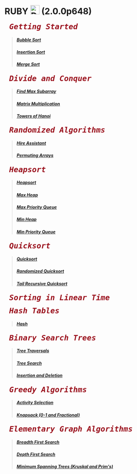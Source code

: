 # RUBY <img src="http://www.rubyjobs.me/assets/logo-6192ac44030c8a2cabddc9f99ef287d9.png" alt="Drawing" width="30px"/> (2.0.0p648) 

<pre><b><span style="font-size:25px;font-style:oblique;color:#9b111e;font-weight:bold;font-family:monospace;"> Getting Started </span> </b> </pre>

> ##### [Bubble Sort](https://github.com/gcallah/algorithms/blob/master/ruby/getting_started/bubble_sort.rb)
> ##### [Insertion Sort](https://github.com/gcallah/algorithms/blob/master/ruby/getting_started/insertion_sort.rb)
> ##### [Merge Sort](https://github.com/gcallah/algorithms/blob/master/ruby/getting_started/merge_sort.rb)

<pre><b><span style="font-size:25px;font-style:oblique;color:#9b111e;font-weight:bold;font-family:monospace;"> Divide and Conquer </span> </b> </pre>

> ##### [Find Max Subarray](https://github.com/gcallah/algorithms/blob/master/ruby/divide_and_conquer/find_max_subarray.rb)
> ##### [Matrix Multiplication](https://github.com/gcallah/algorithms/blob/master/ruby/divide_and_conquer/matrix_multiplication.rb)
> ##### [Towers of Hanoi](https://github.com/gcallah/algorithms/blob/master/ruby/divide_and_conquer/towers_of_hanoi.rb)

<pre><b><span style="font-size:25px;font-style:oblique;color:#9b111e;font-weight:bold;font-family:monospace;"> Randomized Algorithms</span></b></pre>

> ##### [Hire Assistant](https://github.com/gcallah/algorithms/blob/master/ruby/randomized_algorithms/hire_assistant.rb)
> ##### [Permuting Arrays](https://github.com/gcallah/algorithms/blob/master/ruby/randomized_algorithms/permuting_arrays.rb)

<pre><b><span style="font-size:25px;font-style:oblique;color:#9b111e;font-weight:bold;font-family:monospace;"> Heapsort</span></b></pre>

> ##### [Heapsort](https://github.com/gcallah/algorithms/blob/master/ruby/heapsort/heap_sort.rb)
> ##### [Max Heap](https://github.com/gcallah/algorithms/blob/master/ruby/heapsort/max_heap.rb)
> ##### [Max Priority Queue](https://github.com/gcallah/algorithms/blob/master/ruby/heapsort/max_priority_queue.rb)
> ##### [Min Heap](https://github.com/gcallah/algorithms/blob/master/ruby/heapsort/min_heap.rb)
> ##### [Min Priority Queue](https://github.com/gcallah/algorithms/blob/master/ruby/heapsort/min_priority_queue.rb)

<pre><b><span style="font-size:25px;font-style:oblique;color:#9b111e;font-weight:bold;font-family:monospace;"> Quicksort</span></b></pre>

> ##### [Quicksort](https://github.com/gcallah/algorithms/blob/master/ruby/quicksort/quick_sort.rb)
> ##### [Randomized Quicksort](https://github.com/gcallah/algorithms/blob/master/ruby/quicksort/randomized_quick_sort.rb)
> ##### [Tail Recursive Quicksort](https://github.com/gcallah/algorithms/blob/master/ruby/quicksort/tail_recursive_quick_sort.rb)

<pre><b><span style="font-size:25px;font-style:oblique;color:#9b111e;font-weight:bold;font-family:monospace;"> Sorting in Linear Time</span></b></pre>

<pre><b><span style="font-size:25px;font-style:oblique;color:#9b111e;font-weight:bold;font-family:monospace;"> Hash Tables</span></b></pre>

> ##### [Hash](https://github.com/gcallah/algorithms/blob/master/ruby/hash/hash.rb)

<pre><b><span style="font-size:25px;font-style:oblique;color:#9b111e;font-weight:bold;font-family:monospace;"> Binary Search Trees</span></b></pre>

> ##### [Tree Traversals](https://github.com/gcallah/algorithms/blob/master/ruby/binary_search_trees/traversals.rb)
> ##### [Tree Search](https://github.com/gcallah/algorithms/blob/master/ruby/binary_search_trees/search.rb)
> ##### [Insertion and Deletion](https://github.com/gcallah/algorithms/blob/master/ruby/binary_search_trees/insertion_deletion.rb)


<pre><b><span style="font-size:25px;font-style:oblique;color:#9b111e;font-weight:bold;font-family:monospace;"> Greedy Algorithms</span></b></pre>

> ##### [Activity Selection](https://github.com/gcallah/algorithms/blob/master/ruby/greedy_algorithms/activity_selection.rb)
> ##### [Knapsack (0-1 and Fractional)](https://github.com/gcallah/algorithms/blob/master/ruby/greedy_algorithms/knapsack.rb)

<pre><b><span style="font-size:25px;font-style:oblique;color:#9b111e;font-weight:bold;font-family:monospace;"> Elementary Graph Algorithms</span></b></pre>

> ##### [Breadth First Search](https://github.com/gcallah/algorithms/blob/master/ruby/graph_algorithms/breadth_first_search.rb)
> ##### [Depth First Search](https://github.com/gcallah/algorithms/blob/master/ruby/graph_algorithms/depth_first_search.rb)
> ##### [Minimum Spanning Trees (Kruskal and Prim's)](https://github.com/gcallah/algorithms/blob/master/ruby/graph_algorithms/minimum_spanning_tree.rb)
